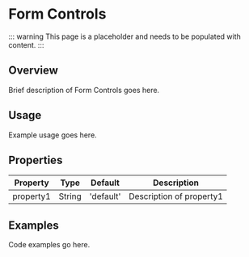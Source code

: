 # Form Controls

::: warning
This page is a placeholder and needs to be populated with content.
:::

## Overview

Brief description of Form Controls goes here.

## Usage

Example usage goes here.

## Properties

| Property | Type | Default | Description |
|----------|------|---------|-------------|
| property1 | String | 'default' | Description of property1 |

## Examples

Code examples go here.
